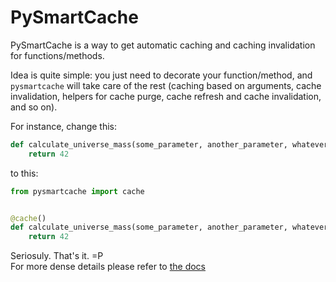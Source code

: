 # PySmartCache


PySmartCache is a way to get automatic caching and caching invalidation for functions/methods.

Idea is quite simple: you just need to decorate your function/method, and `pysmartcache` will take care of the rest (caching based on arguments, cache invalidation, helpers for cache purge, cache refresh and cache invalidation, and so on).

For instance, change this:
```python
def calculate_universe_mass(some_parameter, another_parameter, whatever):
    return 42
```
to this:
```python
from pysmartcache import cache


@cache()
def calculate_universe_mass(some_parameter, another_parameter, whatever):
    return 42
```

Seriosuly. That's it. =P  
For more dense details please refer to [the docs](doc.md)
